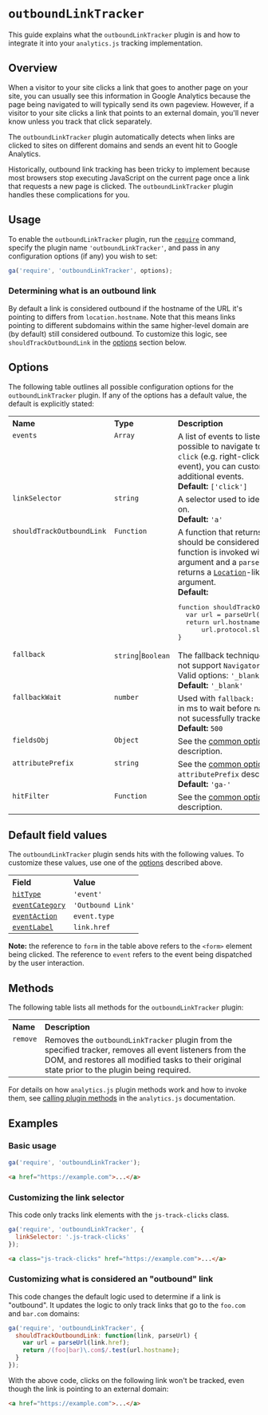 # `outboundLinkTracker`

This guide explains what the `outboundLinkTracker` plugin is and how to integrate it into your `analytics.js` tracking implementation.

## Overview

When a visitor to your site clicks a link that goes to another page on your site, you can usually see this information in Google Analytics because the page being navigated to will typically send its own pageview. However, if a visitor to your site clicks a link that points to an external domain, you'll never know unless you track that click separately.

The `outboundLinkTracker` plugin automatically detects when links are clicked to sites on different domains and sends an event hit to Google Analytics.

Historically, outbound link tracking has been tricky to implement because most browsers stop executing JavaScript on the current page once a link that requests a new page is clicked. The `outboundLinkTracker` plugin handles these complications for you.

## Usage

To enable the `outboundLinkTracker` plugin, run the [`require`](https://developers.google.com/analytics/devguides/collection/analyticsjs/using-plugins) command, specify the plugin name `'outboundLinkTracker'`, and pass in any configuration options (if any) you wish to set:

```js
ga('require', 'outboundLinkTracker', options);
```

### Determining what is an outbound link

By default a link is considered outbound if the hostname of the URL it's pointing to differs from `location.hostname`. Note that this means links pointing to different subdomains within the same higher-level domain are (by default) still considered outbound. To customize this logic, see `shouldTrackOutboundLink` in the [options](#options) section below.

## Options

The following table outlines all possible configuration options for the `outboundLinkTracker` plugin. If any of the options has a default value, the default is explicitly stated:

<table>
  <tr valign="top">
    <th align="left">Name</th>
    <th align="left">Type</th>
    <th align="left">Description</th>
  </tr>
  <tr valign="top">
    <td><code>events</code></a></td>
    <td><code>Array</code></a></td>
    <td>
      A list of events to listen for on links. Since it's possible to navigate to a link without generating a <code>click</code> (e.g. right-clicking generates a <code>contextmenu</code> event), you can customize this option to track additional events.<br>
      <strong>Default:</strong> <code>['click']</code>
    </td>
  </tr>
  <tr valign="top">
    <td><code>linkSelector</code></a></td>
    <td><code>string</code></a></td>
    <td>
      A selector used to identify links to listen for events on.<br>
      <strong>Default:</strong> <code>'a'</code>
    </td>
  </tr>
  <tr valign="top">
    <td><code>shouldTrackOutboundLink</code></a></td>
    <td><code>Function</code></a></td>
    <td>
      A function that returns <code>true</code> if the link in question should be considered an outbound link. The function is invoked with the link element as its first argument and a <code>parseUrl</code> utility function (which returns a <a href="https://developer.mozilla.org/en-US/docs/Web/API/Location"><code>Location</code></a>-like object) as its second argument.<br>
      <strong>Default:</strong>
<pre>function shouldTrackOutboundLink(link, parseUrl) {
  var url = parseUrl(link.href);
  return url.hostname != location.hostname &amp;&amp;
      url.protocol.slice(0, 4) == 'http';
}</pre>
    </td>
  </tr>
  <tr valign="top">
      <td><code>fallback</code></a></td>
      <td><code>string</code>|<code>Boolean</code></a></td>
      <td>The fallback technique to use in browsers that do not support <code>Navigator.sendBeacon</code>.<br>
      Valid options: <code>'_blank'</code>, <code>'wait'</code>, <code>false</code><br>
      <strong>Default:</strong> <code>'_blank'</code></td>
  </tr>
  <tr valign="top">
      <td><code>fallbackWait</code></a></td>
      <td><code>number</code></a></td>
      <td>Used with <code>fallback: 'wait'</code> to specify the timeout in ms to wait before navigating even if the event has not sucessfully tracked.<br>
      <strong>Default:</strong> <code>500</code></td>
  </tr>
  <tr valign="top">
    <td><code>fieldsObj</code></a></td>
    <td><code>Object</code></a></td>
    <td>See the <a href="/docs/common-options.md#fieldsobj">common options guide</a> for the <code>fieldsObj</code> description.</td>
  </tr>
  <tr valign="top">
    <td><code>attributePrefix</code></a></td>
    <td><code>string</code></a></td>
    <td>
      See the <a href="/docs/common-options.md#attributeprefix">common options guide</a> for the <code>attributePrefix</code> description.<br>
      <strong>Default:</strong> <code>'ga-'</code>
    </td>
  </tr>
  <tr valign="top">
    <td><code>hitFilter</code></a></td>
    <td><code>Function</code></a></td>
    <td>See the <a href="/docs/common-options.md#hitfilter">common options guide</a> for the <code>hitFilter</code> description.</td>
  </tr>
</table>

## Default field values

The `outboundLinkTracker` plugin sends hits with the following values. To customize these values, use one of the [options](#options) described above.

<table>
  <tr valign="top">
    <th align="left">Field</th>
    <th align="left">Value</th>
  </tr>
  <tr valign="top">
    <td><a href="https://developers.google.com/analytics/devguides/collection/analyticsjs/field-reference#hitType"><code>hitType</code></a></td>
    <td><code>'event'</code></td>
  </tr>
  <tr valign="top">
    <td><a href="https://developers.google.com/analytics/devguides/collection/analyticsjs/field-reference#eventCategory"><code>eventCategory</code></a></td>
    <td><code>'Outbound Link'</code></a></td>
  </tr>
  <tr valign="top">
    <td><a href="https://developers.google.com/analytics/devguides/collection/analyticsjs/field-reference#eventAction"><code>eventAction</code></a></td>
    <td><code>event.type</code></a></td>
  </tr>
  <tr valign="top">
    <td><a href="https://developers.google.com/analytics/devguides/collection/analyticsjs/field-reference#eventLabel"><code>eventLabel</code></a></td>
    <td><code>link.href</code></td>
  </tr>
</table>

**Note:** the reference to `form` in the table above refers to the `<form>` element being clicked. The reference to `event` refers to the event being dispatched by the user interaction.

## Methods

The following table lists all methods for the `outboundLinkTracker` plugin:

<table>
  <tr valign="top">
    <th align="left">Name</th>
    <th align="left">Description</th>
  </tr>
  <tr valign="top">
    <td><code>remove</code></a></td>
    <td>Removes the <code>outboundLinkTracker</code> plugin from the specified tracker, removes all event listeners from the DOM, and restores all modified tasks to their original state prior to the plugin being required.</td>
  </tr>
</table>

For details on how `analytics.js` plugin methods work and how to invoke them, see [calling plugin methods](https://developers.google.com/analytics/devguides/collection/analyticsjs/using-plugins#calling_plugin_methods) in the `analytics.js` documentation.

## Examples

### Basic usage

```js
ga('require', 'outboundLinkTracker');
```

```html
<a href="https://example.com">...</a>
```

### Customizing the link selector

This code only tracks link elements with the `js-track-clicks` class.

```js
ga('require', 'outboundLinkTracker', {
  linkSelector: '.js-track-clicks'
});
```

```html
<a class="js-track-clicks" href="https://example.com">...</a>
```

### Customizing what is considered an "outbound" link

This code changes the default logic used to determine if a link is "outbound". It updates the logic to only track links that go to the `foo.com` and `bar.com` domains:


```js
ga('require', 'outboundLinkTracker', {
  shouldTrackOutboundLink: function(link, parseUrl) {
    var url = parseUrl(link.href);
    return /(foo|bar)\.com$/.test(url.hostname);
  }
});
```

With the above code, clicks on the following link won't be tracked, even though the link is pointing to an external domain:

```html
<a href="https://example.com">...</a>
```
